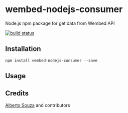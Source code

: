 # wembed-nodejs-consumer

Node.js npm package for get data from Wembed API

[![build status](https://secure.travis-ci.org/wejs/wembed-nodejs-consumer.png)](http://travis-ci.org/wejs/wembed-nodejs-consumer)

## Installation

```
npm install wembed-nodejs-consumer --save
```

## Usage

## Credits
[Alberto Souza](https://github.com/albertosouza/) and contributors
